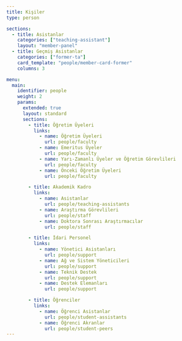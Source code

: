 ```yaml
---
title: Kişiler
type: person

sections:
  - title: Asistanlar
    categories: ["teaching-assistant"]
    layout: "member-panel"
  - title: Geçmiş Asistanlar
    categories: ["former-ta"]
    card_template: "people/member-card-former"
    columns: 3

menu:
  main:
    identifier: people
    weight: 2
    params:
      extended: true
      layout: standard
      sections:
        - title: Öğretim Üyeleri
          links:
            - name: Öğretim Üyeleri
              url: people/faculty
            - name: Emeritus Üyeler
              url: people/faculty
            - name: Yarı-Zamanlı Üyeler ve Öğretim Görevlileri
              url: people/faculty
            - name: Önceki Öğretim Üyeleri
              url: people/faculty

        - title: Akademik Kadro
          links:
            - name: Asistanlar
              url: people/teaching-assistants
            - name: Araştırma Görevlileri
              url: people/staff
            - name: Doktora Sonrası Araştırmacılar
              url: people/staff

        - title: İdari Personel
          links:
            - name: Yönetici Asistanları
              url: people/support
            - name: Ağ ve Sistem Yöneticileri
              url: people/support
            - name: Teknik Destek
              url: people/support
            - name: Destek Elemanları
              url: people/support

        - title: Öğrenciler
          links:
            - name: Öğrenci Asistanlar
              url: people/student-assistants
            - name: Öğrenci Akranlar
              url: people/student-peers
---
```

